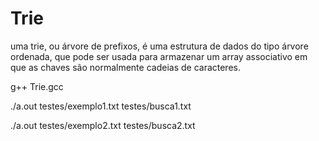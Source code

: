 # Trie

uma trie, ou árvore de prefixos, é uma estrutura de dados do tipo árvore ordenada, que pode ser usada para armazenar um array associativo em que as chaves são normalmente cadeias de caracteres.


g++ Trie.gcc

./a.out testes/exemplo1.txt testes/busca1.txt

./a.out testes/exemplo2.txt testes/busca2.txt
